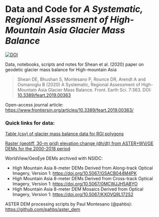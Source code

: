 # Data and Code for *A Systematic, Regional Assessment of High-Mountain Asia Glacier Mass Balance*
[![DOI](https://zenodo.org/badge/DOI/10.5281/zenodo.3600624.svg)](https://doi.org/10.5281/zenodo.3600624)

Data, notebooks, scripts and notes for Shean et al. (2020) paper on geodetic glacier mass balance for High-mountain Asia

> Shean DE, Bhushan S, Montesano P, Rounce DR, Arendt A and Osmanoglu B (2020) A Systematic, Regional Assessment of High-Mountain Asia Glacier Mass Balance. Front. Earth Sci. 7:363. DOI: [10.3389/feart.2019.00363](https://doi.org/10.3389/feart.2019.00363) 

Open-access journal article: https://www.frontiersin.org/articles/10.3389/feart.2019.00363/

### Quick links for data:
[Table (csv) of glacier mass balance data for RGI polygons](data/mb/README.md)

[Raster (geotiff, 30-m grid) elevation change (dh/dt) from ASTER+WV/GE DEMs for the 2000-2018 period](http://doi.org/10.5281/zenodo.3872696)

WorldView/GeoEye DEMs archived with NSIDC:
* High Mountain Asia 8-meter DEMs Derived from Along-track Optical Imagery, Version 1: https://doi.org/10.5067/GSACB044M4PK
* High Mountain Asia 8-meter DEMs Derived from Cross-track Optical Imagery, Version 1: https://doi.org/10.5067/0MCWJJH5ABYO
* High Mountain Asia 8-meter DEM Mosaics Derived from Optical Imagery, Version 1: https://doi.org/10.5067/KXOVQ9L172S2

ASTER DEM processing scripts by Paul Montesano (@pahbs): https://github.com/pahbs/aster_dem
